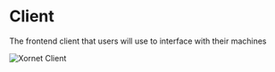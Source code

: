 # Client
The frontend client that users will use to interface with their machines

![Xornet Client](https://cdn.discordapp.com/attachments/755597803102928966/926147966069243984/Background_3.png)
